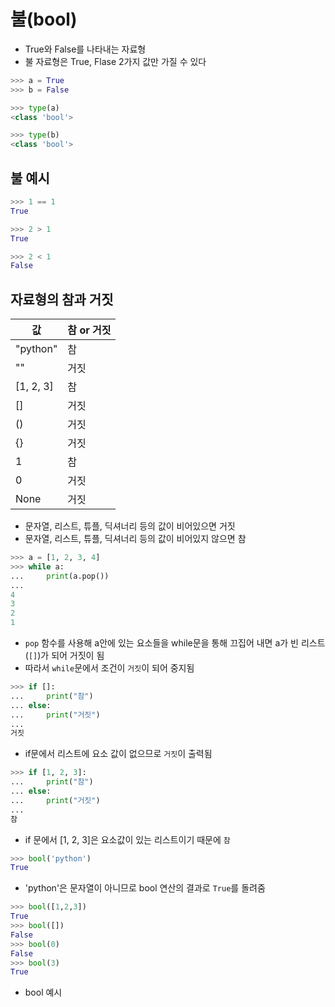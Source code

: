 # 불(bool)
- True와 False를 나타내는 자료형
- 불 자료형은 True, Flase 2가지 값만 가질 수 있다
```python
>>> a = True
>>> b = False

>>> type(a)
<class 'bool'>

>>> type(b)
<class 'bool'>
```

## 불 예시
```python
>>> 1 == 1
True

>>> 2 > 1
True

>>> 2 < 1
False
```

## 자료형의 참과 거짓

| 값	|참 or 거짓 |
| ------------ | ------------- |
| "python"|	참 |
| ""|	거짓 |
| [1, 2, 3] |	참 |
| []|	거짓 |
| ()|	거짓 |
| {}|	거짓 |
| 1| 참 |
| 0| 거짓 |
| None| 거짓 |
- 문자열, 리스트, 튜플, 딕셔너리 등의 값이 비어있으면 거짓
- 문자열, 리스트, 튜플, 딕셔너리 등의 값이 비어있지 않으면 참
```python
>>> a = [1, 2, 3, 4]
>>> while a:
...     print(a.pop())
...
4
3
2
1
```
- `pop` 함수를 사용해 a안에 있는 요소들을 while문을 통해 끄집어 내면 a가 빈 리스트(`[]`)가 되어 거짓이 됨
- 따라서 `while`문에서 조건이 `거짓`이 되어 중지됨

```python
>>> if []:
...     print("참")
... else:
...     print("거짓")
...
거짓
```
- if문에서 리스트에 요소 값이 없으므로 `거짓`이 출력됨

```python
>>> if [1, 2, 3]:
...     print("참")
... else:
...     print("거짓")
... 
참
```
- if 문에서 [1, 2, 3]은 요소값이 있는 리스트이기 때문에 `참`

```python
>>> bool('python')
True
```
- 'python'은 문자열이 아니므로 bool 연산의 결과로 `True`를 돌려줌

```python
>>> bool([1,2,3])
True
>>> bool([])
False
>>> bool(0)
False
>>> bool(3)
True
```
- bool 예시